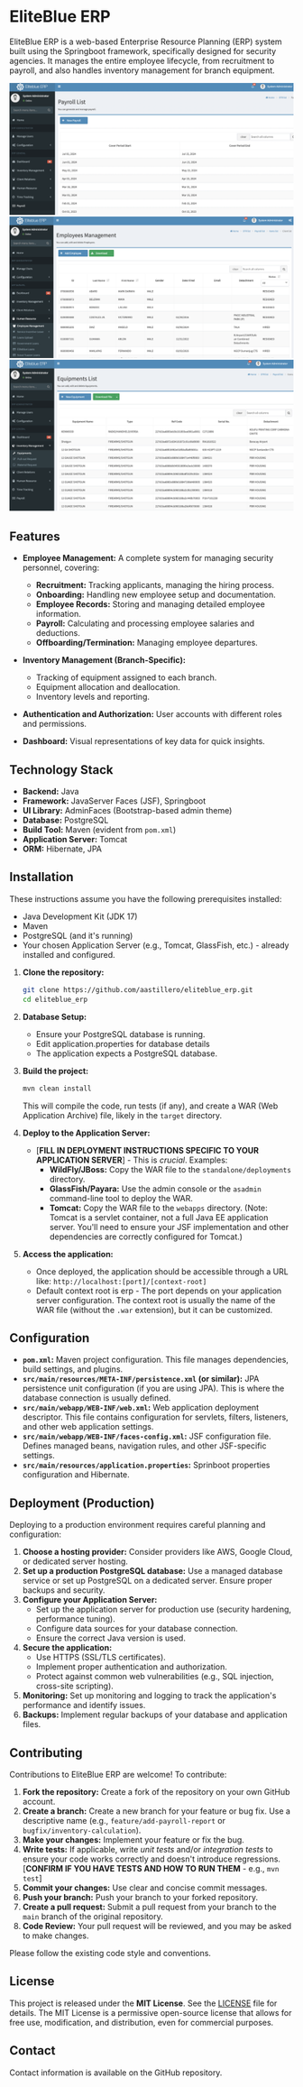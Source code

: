 # EliteBlue ERP

EliteBlue ERP is a web-based Enterprise Resource Planning (ERP) system built using the Springboot framework, specifically designed for security agencies. It manages the entire employee lifecycle, from recruitment to payroll, and also handles inventory management for branch equipment.

![Screenshot of Payroll List](client/src/main/webapp/resources/images/Screenshot_1.png)
![Screenshot of Employees Management](client/src/main/webapp/resources/images/Screenshot_2.png)
![Screenshot of Equipment Inventory](client/src/main/webapp/resources/images/Screenshot_3.png)

## Features

*   **Employee Management:**  A complete system for managing security personnel, covering:
    *   **Recruitment:**  Tracking applicants, managing the hiring process.
    *   **Onboarding:**  Handling new employee setup and documentation.
    *   **Employee Records:**  Storing and managing detailed employee information.
    *   **Payroll:**  Calculating and processing employee salaries and deductions.
    *   **Offboarding/Termination:** Managing employee departures.

*   **Inventory Management (Branch-Specific):**
    *   Tracking of equipment assigned to each branch.
    *   Equipment allocation and deallocation.
    *   Inventory levels and reporting.

*   **Authentication and Authorization:** User accounts with different roles and permissions.

*   **Dashboard:** Visual representations of key data for quick insights.

## Technology Stack

*   **Backend:** Java
*   **Framework:** JavaServer Faces (JSF), Springboot
*   **UI Library:** AdminFaces (Bootstrap-based admin theme)
*   **Database:** PostgreSQL
*   **Build Tool:** Maven (evident from `pom.xml`)
*   **Application Server:** Tomcat
*   **ORM:** Hibernate, JPA

## Installation

These instructions assume you have the following prerequisites installed:

*   Java Development Kit (JDK 17)
*   Maven
*   PostgreSQL (and it's running)
*   Your chosen Application Server (e.g., Tomcat, GlassFish, etc.) - already installed and configured.

1.  **Clone the repository:**

    ```bash
    git clone https://github.com/aastillero/eliteblue_erp.git
    cd eliteblue_erp
    ```

2.  **Database Setup:**
    *   Ensure your PostgreSQL database is running.
    *   Edit application.properties for database details
    * The application expects a PostgreSQL database.

3.  **Build the project:**

    ```bash
    mvn clean install
    ```
    This will compile the code, run tests (if any), and create a WAR (Web Application Archive) file, likely in the `target` directory.

4.  **Deploy to the Application Server:**

    *   [**FILL IN DEPLOYMENT INSTRUCTIONS SPECIFIC TO YOUR APPLICATION SERVER**] - This is *crucial*.  Examples:
        *   **WildFly/JBoss:**  Copy the WAR file to the `standalone/deployments` directory.
        *   **GlassFish/Payara:**  Use the admin console or the `asadmin` command-line tool to deploy the WAR.
        *   **Tomcat:** Copy the WAR file to the `webapps` directory.  (Note: Tomcat is a servlet container, not a full Java EE application server.  You'll need to ensure your JSF implementation and other dependencies are correctly configured for Tomcat.)

5.  **Access the application:**

    *   Once deployed, the application should be accessible through a URL like:  `http://localhost:[port]/[context-root]`
    *   Default context root is erp - The port depends on your application server configuration.  The context root is usually the name of the WAR file (without the `.war` extension), but it can be customized.

## Configuration

*   **`pom.xml`:**  Maven project configuration.  This file manages dependencies, build settings, and plugins.
*   **`src/main/resources/META-INF/persistence.xml` (or similar):**  JPA persistence unit configuration (if you are using JPA).  This is where the database connection is usually defined.
*   **`src/main/webapp/WEB-INF/web.xml`:**  Web application deployment descriptor.  This file contains configuration for servlets, filters, listeners, and other web application settings.
*   **`src/main/webapp/WEB-INF/faces-config.xml`:** JSF configuration file.  Defines managed beans, navigation rules, and other JSF-specific settings.
*   **`src/main/resources/application.properties`:** Sprinboot properties configuration and Hibernate.

## Deployment (Production)

Deploying to a production environment requires careful planning and configuration:

1.  **Choose a hosting provider:** Consider providers like AWS, Google Cloud, or dedicated server hosting.
2.  **Set up a production PostgreSQL database:** Use a managed database service or set up PostgreSQL on a dedicated server.  Ensure proper backups and security.
3.  **Configure your Application Server:**
    *   Set up the application server for production use (security hardening, performance tuning).
    *   Configure data sources for your database connection.
    *   Ensure the correct Java version is used.
4.  **Secure the application:**
    *   Use HTTPS (SSL/TLS certificates).
    *   Implement proper authentication and authorization.
    *   Protect against common web vulnerabilities (e.g., SQL injection, cross-site scripting).
5.  **Monitoring:** Set up monitoring and logging to track the application's performance and identify issues.
6.  **Backups:** Implement regular backups of your database and application files.

## Contributing

Contributions to EliteBlue ERP are welcome! To contribute:

1.  **Fork the repository:** Create a fork of the repository on your own GitHub account.
2.  **Create a branch:** Create a new branch for your feature or bug fix.  Use a descriptive name (e.g., `feature/add-payroll-report` or `bugfix/inventory-calculation`).
3.  **Make your changes:** Implement your feature or fix the bug.
4.  **Write tests:** If applicable, write *unit tests* and/or *integration tests* to ensure your code works correctly and doesn't introduce regressions.  [**CONFIRM IF YOU HAVE TESTS AND HOW TO RUN THEM** - e.g., `mvn test`]
5.  **Commit your changes:** Use clear and concise commit messages.
6.  **Push your branch:** Push your branch to your forked repository.
7.  **Create a pull request:** Submit a pull request from your branch to the `main` branch of the original repository.
8.  **Code Review:** Your pull request will be reviewed, and you may be asked to make changes.

Please follow the existing code style and conventions.

## License

This project is released under the **MIT License**. See the [LICENSE](LICENSE) file for details.  The MIT License is a permissive open-source license that allows for free use, modification, and distribution, even for commercial purposes.

## Contact

Contact information is available on the GitHub repository.